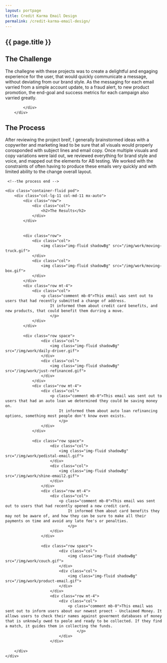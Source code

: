```yaml
---
layout: portpage
title: Credit Karma Email Design
permalink: /credit-karma-email-design/
---
```


<section id="portfolioHero">
        <div class="container-fluid">
            <div class="row">
                <div class="col-lg-11 col-md-11 mx-auto">
                    <h1 class="text-center">{{ page.title }}</h1>
                </div>
            </div>
             <div class="row">
               <div class="bar mx-auto"></div> 
            </div> 
        </div>
    </section>
<section id="portfolioMain">
       
<!--the challenge-->

<div class="container-fluid pod">
   <div class="col-lg-11 col-md-11 mx-auto">
        <div class="row">
            <div class="col">
                <h2>The Challenge</h2>
                <p class="mb-0"> The challegne with these projects was to create a delightful and engaging experience for the user, that would quickly communicate a message, without deviating from our brand style. As the messaging for each email varried from a simple account update, to a fraud alert, to new product promotion, the end-goal and success metrics for each campaign also varried greatly. </p>

               
            </div>
        </div>
   </div>
</div>

<!--the challenge end -->

<!--the process-->

<div class="container-fluid pod">
        <div class="col-lg-11 col-md-11 mx-auto">
             <div class="row">
                 <div class="col">
                     <h2>The Process</h2>
                     <p class="mb-0">
                         After reviewing the project breif, I generally brainstormed ideas with a copywriter and marketing lead to be sure that all visuals would properly corosponded with subject lines and email copy. Once multiple visuals and copy variations were laid out, we reviewed everything for brand style and voice, and mapped out the elements for AB testing. We worked with the constraints of often having to produce these emails very quickly and with limited ability to the change overall layout.</p>
                 </div>
             </div>
        </div>
     </div>
     
     <!--the process end -->


<!--the final product-->

    <div class="container-fluid pod">
        <div class="col-lg-11 col-md-11 mx-auto">
            <div class="row">
                <div class="col">
                    <h2>The Results</h2>
                </div>
            </div>


            <div class="row">
                <div class="col">
                    <img class="img-fluid shadowBg" src="/img/work/moving-truck.gif">
                </div>
                <div class="col">
                    <img class="img-fluid shadowBg" src="/img/work/moving-box.gif">
                </div>
            </div>
            <div class="row mt-4">
                <div class="col">
                    <p class="comment mb-0">This email was sent out to users that had recently submitted a change of address.
                        It informed them about credit card benefits, and new products, that could benefit them durring a move.
                        </p>
                </div>
            </div>

            <div class="row space">
                    <div class="col">
                        <img class="img-fluid shadowBg" src="/img/work/daily-driver.gif">
                    </div>
                    <div class="col">
                        <img class="img-fluid shadowBg" src="/img/work/just-refinanced.gif">
                    </div>
                </div>
                <div class="row mt-4">
                    <div class="col">
                        <p class="comment mb-0">This email was sent out to users that had an auto loan we determined they could be saving money on.
                            It informed them about auto loan refinancing options, something most people don't know even exists.
                            </p>
                    </div>
                </div>

                <div class="row space">
                        <div class="col">
                            <img class="img-fluid shadowBg" src="/img/work/pedistal-email.gif">
                        </div>
                        <div class="col">
                            <img class="img-fluid shadowBg" src="/img/work/shine-email2.gif">
                        </div>
                    </div>
                    <div class="row mt-4">
                        <div class="col">
                            <p class="comment mb-0">This email was sent out to users that had recently opened a new credit card.
                                It informed them about card benefits they may not be aware of, and how they can be sure to make all their payments on time and avoid any late fee's or penalties.
                                </p>
                        </div>
                    </div>

                    <div class="row space">
                            <div class="col">
                                <img class="img-fluid shadowBg" src="/img/work/couch.gif">
                            </div>
                            <div class="col">
                                <img class="img-fluid shadowBg" src="/img/work/product-email.gif">
                            </div>
                        </div>
                        <div class="row mt-4">
                            <div class="col">
                                <p class="comment mb-0">This email was sent out to inform users about our newest proect - Unclaimed Money. It allows users to check their names against goverment databases of money that is unknowly owed to peole and ready to be collected. If they find a match, it guides them in collecting the funds. 
                                    </p>
                            </div>
                        </div>

        </div>
    </div>

<!--the final product end-->

</section>